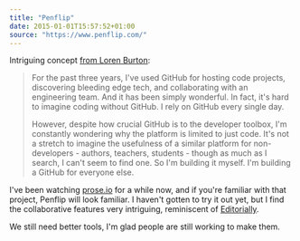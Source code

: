 ```yaml
---
title: "Penflip"
date: 2015-01-01T15:57:52+01:00
source: "https://www.penflip.com/"
---
```


Intriguing concept [from Loren Burton](http://www.madebyloren.com/github-for-writers):

> For the past three years, I've used GitHub for hosting code projects, discovering bleeding edge tech, and collaborating with an engineering team. And it has been simply wonderful. In fact, it's hard to imagine coding without GitHub. I rely on GitHub every single day.
>
> However, despite how crucial GitHub is to the developer toolbox, I'm constantly wondering why the platform is limited to just code. It's not a stretch to imagine the usefulness of a similar platform for non-developers - authors, teachers, students - though as much as I search, I can't seem to find one. So I'm building it myself. I'm building a GitHub for everyone else.

I've been watching [prose.io](http://prose.io/) for a while now, and if you're familiar with that project, Penflip will look familiar. I haven't gotten to try it out yet, but I find the collaborative features very intriguing, reminiscent of [Editorially](http://stet.editorially.com/articles/introducing-editorially/).

We still need better tools, I'm glad people are still working to make them.
